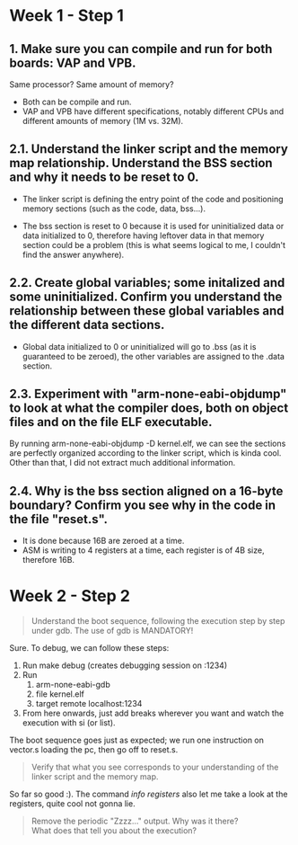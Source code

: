 # Week 1 - Step 1

## 1. Make sure you can compile and run for both boards: VAP and VPB.
Same processor? Same amount of memory?
 
- Both can be compile and run. 
- VAP and VPB have different specifications, notably different CPUs and different amounts of memory (1M vs. 32M).

## 2.1. Understand the linker script and the memory map relationship. Understand the BSS section and why it needs to be reset to 0.

- The linker script is defining the entry point of the code and positioning memory sections (such as the code, data, bss...). 

- The bss section is reset to 0 because it is used for uninitialized data or data initialized to 0, therefore having leftover data in that memory section could be a problem (this is what seems logical to me, I couldn't find the answer anywhere).

## 2.2. Create global variables; some initalized and some uninitialized. Confirm you understand the relationship between these global variables and the different data sections.
- Global data initialized to 0 or uninitialized will go to .bss (as it is guaranteed to be zeroed), the other variables are assigned to the .data section.

## 2.3. Experiment with "arm-none-eabi-objdump" to look at what the compiler does, both on object files and on the file ELF executable.
By running arm-none-eabi-objdump -D kernel.elf, we can see the sections are perfectly organized according to the linker script, which is kinda cool. Other than that, I did not extract much additional information.

## 2.4. Why is the bss section aligned on a 16-byte boundary? Confirm you see why in the code in the file "reset.s".
- It is done because 16B are zeroed at a time. 
- ASM is writing to 4 registers at a time, each register is of 4B size, therefore 16B.

# Week 2 - Step 2
> Understand the boot sequence, following the execution step by step under gdb. The use of gdb is MANDATORY!

Sure. To debug, we can follow these steps:
1. Run make debug (creates debugging session on :1234)
2. Run
    1. arm-none-eabi-gdb
    2. file kernel.elf
    3. target remote localhost:1234
3. From here onwards, just add breaks wherever you want and watch the execution with si (or list).

The boot sequence goes just as expected; we run one instruction on vector.s loading the pc, then go off to reset.s.

> Verify that what you see corresponds to your understanding of the linker script and the memory map.

So far so good :). The command *info registers* also let me take a look at the registers, quite cool not gonna lie. 

> Remove the periodic "Zzzz..." output. Why was it there?  
What does that tell you about the execution?



